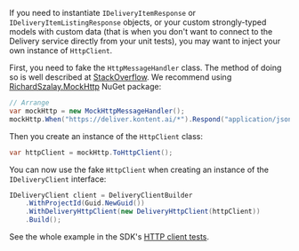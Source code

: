 If you need to instantiate `IDeliveryItemResponse` or `IDeliveryItemListingResponse` objects, or your custom strongly-typed models with custom data (that is when you don't want to connect to the Delivery service directly from your unit tests), you may want to inject your own instance of `HttpClient`.

First, you need to fake the `HttpMessageHandler` class. The method of doing so is well described at [StackOverflow](https://stackoverflow.com/questions/22223223/how-to-pass-in-a-mocked-httpclient-in-a-net-test/22264503#22264503). We recommend using [RichardSzalay.MockHttp](https://www.nuget.org/packages/RichardSzalay.MockHttp/) NuGet package:

```csharp
// Arrange
var mockHttp = new MockHttpMessageHandler();
mockHttp.When("https://deliver.kontent.ai/*").Respond("application/json", "<desired json>");
```

Then you create an instance of the `HttpClient` class:

```csharp
var httpClient = mockHttp.ToHttpClient();
```

You can now use the fake `HttpClient` when creating an instance of the `IDeliveryClient` interface:

```csharp
IDeliveryClient client = DeliveryClientBuilder
    .WithProjectId(Guid.NewGuid())
    .WithDeliveryHttpClient(new DeliveryHttpClient(httpClient))
    .Build();
```

See the whole example in the SDK's [HTTP client tests](https://github.com/kontent-ai/delivery-sdk-net/Kontent.Ai.Delivery.Tests/FakeHttpClientTests.cs).
